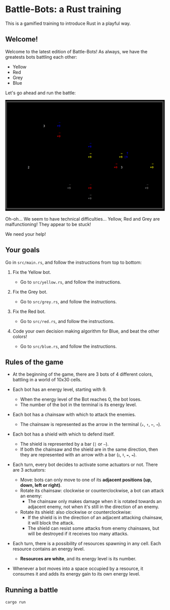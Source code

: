 # Battle-Bots: a Rust training

This is a gamified training to introduce Rust in a playful way.


## Welcome!

Welcome to the latest edition of Battle-Bots! As always, we have the greatests bots battling each other:

- Yellow
- Red
- Grey
- Blue

Let's go ahead and run the battle:

![Alt Text](battle.gif)

Oh-oh... We seem to have technical difficulties... Yellow, Red and Grey are malfunctioning! They appear to be stuck!

We need your help!

## Your goals

Go in `src/main.rs`, and follow the instructions from top to bottom:

1. Fix the Yellow bot.
   - Go to `src/yellow.rs`, and follow the instructions.
2. Fix the Grey bot.
   - Go to `src/grey.rs`, and follow the instructions.
3. Fix the Red bot.

   - Go to `src/red.rs`, and follow the instructions.

4. Code your own decision making algorithm for Blue, and beat the other colors!
   - Go to `src/blue.rs`, and follow the instructions.

## Rules of the game

- At the beginning of the game, there are 3 bots of 4 different colors, battling in a world of 10x30 cells.
- Each bot has an energy level, starting with 9.
  - When the energy level of the Bot reaches 0, the bot loses.
  - The number of the bot in the terminal is its energy level.
- Each bot has a chainsaw with which to attack the enemies.
  - The chainsaw is represented as the arrow in the terminal (`↓`, `↑`, `←`, `→`).
- Each bot has a shield with which to defend itself.

  - The shield is represented by a bar (`|` or `—`).
  - If both the chainsaw and the shield are in the same direction, then they are represented with an arrow with a bar (`⤈`, `⤉`, `⇷`, `⇸`).

- Each turn, every bot decides to activate some actuators or not. There are 3 actuators:

  - Move: bots can only move to one of its **adjacent positions (up, down, left or right)**.
  - Rotate its chainsaw: clockwise or counterclockwise, a bot can attack an enemy:
    - The chainsaw only makes damage when it is rotated towards an adjacent enemy, not when it's still in the direction of an enemy.
  - Rotate its shield: also clockwise or counterclockwise:
    - If the shield is in the direction of an adjacent attacking chainsaw, it will block the attack.
    - The shield can resist some attacks from enemy chainsaws, but will be destroyed if it receives too many attacks.

- Each turn, there is a possibility of resources spawning in any cell. Each resource contains an energy level.
  - **Resources are white**, and its energy level is its number.
- Whenever a bot moves into a space occupied by a resource, it consumes it and adds its energy gain to its own energy level.

## Running a battle

```bash
cargo run
```
